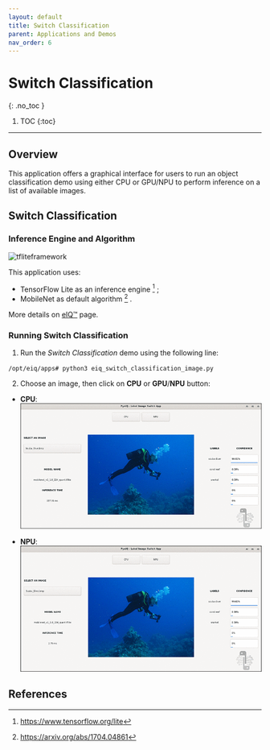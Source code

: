 ```yaml
---
layout: default
title: Switch Classification
parent: Applications and Demos
nav_order: 6
---
```


# **Switch Classification**
{: .no_toc }

1. TOC
{:toc}
---

## **Overview**

This application offers a graphical interface for users to run an object
classification demo using either CPU or GPU/NPU to perform inference on a list
of available images.

## **Switch Classification**

### **Inference Engine and Algorithm**

![tfliteframework][tflite]

This application uses:

 * TensorFlow Lite as an inference engine [^1] ;
 * MobileNet as default algorithm [^2] .

More details on [eIQ™][eiq] page.

### **Running Switch Classification**

1. Run the _Switch Classification_ demo using the following line:
```console
/opt/eiq/apps# python3 eiq_switch_classification_image.py
```
2. Choose an image, then click on **CPU** or **GPU**/**NPU** button:

  * **CPU**:
  ![cpu][cpu_switch_classification]

  * **NPU**:
  ![npu][npu_switch_classification]

## **References**

[^1]: https://www.tensorflow.org/lite
[^2]: https://arxiv.org/abs/1704.04861

[cpu_switch_classification]: ../media/apps/eIQSwitchLabelImage/switch_classification_cpu_resized_logo.gif
[npu_switch_classification]: ../media/apps/eIQSwitchLabelImage/switch_classification_npu_resized_logo.gif

[tflite]: https://img.shields.io/badge/TFLite-2.1.0-orange
[eiq]: https://www.nxp.com/design/software/development-software/eiq-ml-development-environment:EIQ
